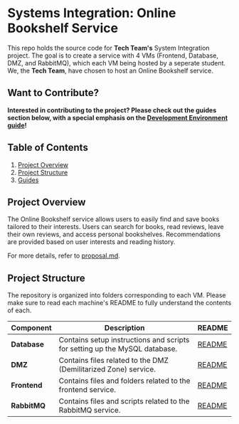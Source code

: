 # Systems Integration: Online Bookshelf Service

This repo holds the source code for **Tech Team's** System Integration project. The goal is to create a service with 4 VMs (Frontend, Database, DMZ, and RabbitMQ), which each VM being hosted by a seperate student. We, the **Tech Team**, have chosen to host an Online Bookshelf service.

## Want to Contribute?

**Interested in contributing to the project? Please check out the guides section below, with a special emphasis on the [Development Environment guide](/docs/vm-environment.md)!**


## Table of Contents
1. [Project Overview](#project-overview)
2. [Project Structure](#project-structure)
3. [Guides](#guides)

## Project Overview

The Online Bookshelf service allows users to easily find and save books tailored to their interests. Users can search for books, read reviews, leave their own reviews, and access personal bookshelves. Recommendations are provided based on user interests and reading history.

For more details, refer to [proposal.md](./docs/proposal.md).

## Project Structure

The repository is organized into folders corresponding to each VM. Please make sure to read each machine's README to fully understand the contents of each.

| Component    | Description                                                                | README                             |
| ------------ | -------------------------------------------------------------------------- | ---------------------------------- |
| **Database** | Contains setup instructions and scripts for setting up the MySQL database. | [README](./VMs/database/README.md) |
| **DMZ**      | Contains files related to the DMZ (Demilitarized Zone) service.            | [README](./VMs/DMZ/README.md)      |
| **Frontend** | Contains files and folders related to the frontend service.                | [README](./VMs/frontend/README.md) |
| **RabbitMQ** | Contains files and scripts related to the RabbitMQ service.                | [README](./VMs/RabbitMQ/README.md) |